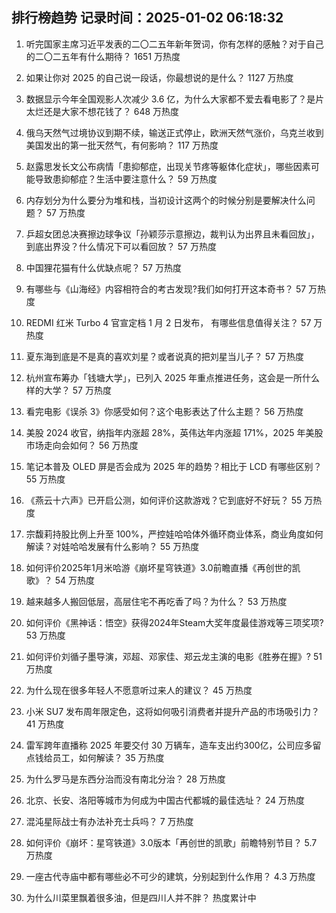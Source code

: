 
## 排行榜趋势 记录时间：2025-01-02 06:18:32
  
  1. 听完国家主席习近平发表的二〇二五年新年贺词，你有怎样的感触？对于自己的二〇二五年有什么期待？ 1651 万热度
    
  2. 如果让你对 2025 的自己说一段话，你最想说的是什么？ 1127 万热度
    
  3. 数据显示今年全国观影人次减少 3.6 亿，为什么大家都不爱去看电影了？是片太烂还是大家不想花钱了？ 648 万热度
    
  4. 俄乌天然气过境协议到期不续，输送正式停止，欧洲天然气涨价，乌克兰收到美国发出的第一批天然气，有何影响？ 117 万热度
    
  5. 赵露思发长文公布病情「患抑郁症，出现关节疼等躯体化症状」，哪些因素可能导致患抑郁症？生活中要注意什么？ 59 万热度
    
  6. 内存划分为什么要分为堆和栈，当初设计这两个的时候分别是要解决什么问题？ 57 万热度
    
  7. 乒超女团总决赛擦边球争议「孙颖莎示意擦边，裁判认为出界且未看回放」，到底出界没？什么情况下可以看回放？ 57 万热度
    
  8. 中国狸花猫有什么优缺点呢？ 57 万热度
    
  9. 有哪些与《山海经》内容相符合的考古发现?我们如何打开这本奇书？ 57 万热度
    
  10. REDMI 红米 Turbo 4 官宣定档 1 月 2 日发布， 有哪些信息值得关注？ 57 万热度
    
  11. 夏东海到底是不是真的喜欢刘星？或者说真的把刘星当儿子？ 57 万热度
    
  12. 杭州宣布筹办「钱塘大学」，已列入 2025 年重点推进任务，这会是一所什么样的大学？ 57 万热度
    
  13. 看完电影《误杀 3》你感受如何？这个电影表达了什么主题？ 56 万热度
    
  14. 美股 2024 收官，纳指年内涨超 28%，英伟达年内涨超 171%，2025 年美股市场走向会如何？ 56 万热度
    
  15. 笔记本普及 OLED 屏是否会成为 2025 年的趋势？相比于 LCD 有哪些区别？ 55 万热度
    
  16. 《燕云十六声》已开启公测，如何评价这款游戏？它到底好不好玩？ 55 万热度
    
  17. 宗馥莉持股比例上升至 100%，严控娃哈哈体外循环商业体系，商业角度如何解读？对娃哈哈发展有什么影响？ 55 万热度
    
  18. 如何评价2025年1月米哈游《崩坏星穹铁道》3.0前瞻直播《再创世的凯歌》？ 54 万热度
    
  19. 越来越多人搬回低层，高层住宅不再吃香了吗？为什么？ 53 万热度
    
  20. 如何评价《黑神话：悟空》获得2024年Steam大奖年度最佳游戏等三项奖项? 53 万热度
    
  21. 如何评价刘循子墨导演，邓超、邓家佳、郑云龙主演的电影《胜券在握》? 51 万热度
    
  22. 为什么现在很多年轻人不愿意听过来人的建议？ 45 万热度
    
  23. 小米 SU7 发布周年限定色，这将如何吸引消费者并提升产品的市场吸引力？ 41 万热度
    
  24. 雷军跨年直播称 2025 年要交付 30 万辆车，造车支出约300亿，公司应多留点钱给员工，如何解读？ 35 万热度
    
  25. 为什么罗马是东西分治而没有南北分治？ 28 万热度
    
  26. 北京、长安、洛阳等城市为何成为中国古代都城的最佳选址？ 24 万热度
    
  27. 混沌星际战士有办法补充士兵吗？ 7 万热度
    
  28. 如何评价《崩坏：星穹铁道》3.0版本「再创世的凯歌」前瞻特别节目？ 5.7 万热度
    
  29. 一座古代寺庙中都有哪些必不可少的建筑，分别起到什么作用？ 4.3 万热度
    
  30. 为什么川菜里飘着很多油，但是四川人并不胖？ 热度累计中
    